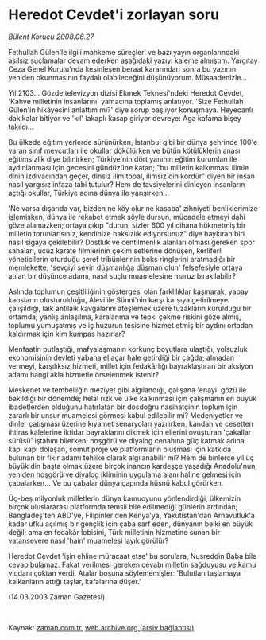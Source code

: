 # Heredot Cevdet'i zorlayan soru

*Bülent Korucu 2008.06.27*

<tr><td class="metin" colspan="2" style="padding-top: 20px; padding-left: 5px; padding-right: 10px;">Fethullah Gülen'le ilgili mahkeme süreçleri ve bazı yayın organlarındaki asılsız suçlamalar devam ederken aşağıdaki yazıyı kaleme almıştım. Yargıtay Ceza Genel Kurulu'nda kesinleşen beraat kararından sonra bu yazının yeniden okunmasının faydalı olabileceğini düşünüyorum. Müsaadenizle...</td></tr><tr><td class="metin" colspan="2" style="padding-top: 20px; padding-left: 5px; padding-right: 10px;"><p>Yıl 2103... Gözde televizyon dizisi Ekmek Teknesi'ndeki Heredot Cevdet, 'Kahve milletinin insanlarını' yamacına toplamış anlatıyor. 'Size Fethullah Gülen'in hikâyesini anlattım mı?' diye sorup başlıyor konuşmaya. Heyecanlı dakikalar bitiyor ve 'kıl' lakaplı kasap giriyor devreye: Aga kafama bişey takıldı... 
<p>Bu ülkede eğitim yerlerde sürünürken, İstanbul gibi bir dünya şehrinde 100'e varan sınıf mevcutları ile okullar dökülürken ve bütün kötülüklerin anası eğitimsizlik diye bilinirken; Türkiye'nin dört yanının eğitim kurumları ile aydınlanması için gecesini gündüzüne katan; "bu milletin kalkınması ilimle dinin izdivacından geçer, dinsiz ilim topal, ilimsiz din kördür" diyen bir insan nasıl yargısız infaza tabi tutulur? Hem de tavsiyelerini dinleyen insanların açtığı okullar, Türkiye adına dünya ile yarışırken... 
<p>'Ne varsa dışarıda var, bizden ne köy olur ne kasaba' zihniyeti benliklerimize işlemişken, dünya ile rekabet etmek şöyle dursun, mücadele etmeyi dahi göze alamazken; ortaya çıkıp "durun, sizler 600 yıl cihana hükmetmiş bir milletin torunlarısınız, kendinize haksızlık ediyorsunuz" diye haykıran biri nasıl sigaya çekilebilir? Dostluk ve centilmenlik alanları olması gereken spor sahaları, ucuz karate filmlerinin çekim setlerine dönüşen, kerliferli yöneticilerin oturduğu şeref tribünlerinin boks ringlerini aratmadığı bir memlekette; 'sevgiyi sevin düşmanlığa düşman olun' felsefesiyle ortaya atılan bir düşünce adamı, nasıl suçlu muamelesine maruz bırakılabilir? 
<p>Aslında toplumun çeşitliliğinin göstergesi olan farklılıklar kaşınarak, yapay kaosların oluşturulduğu, Alevi ile Sünni'nin karşı karşıya getirilmeye çalışıldığı, laik antilaik kavgalarını ateşlemek üzere tuzakların kurulduğu bir ortamda; yanlış anlaşılma, karalanma ve tepki çekme riskini göze almış, toplumu yumuşatmış ve iç huzurun tesisine hizmet etmiş bir aydını ortadan kaldırmak için kim kumpas hazırlar? 
<p>Menfaatin putlaştığı, mafyalaşmanın korkunç boyutlara ulaştığı, yolsuzluk ekonomisinin devleti yabana el açar hale getirdiği bir çağda; almadan vermeyi, karşılıksız hizmeti, millet için fedakârlığı bayraklaştıran bir aksiyon adamı hangi akla hizmetle örselenmek istenir? 
<p>Meskenet ve tembelliğin meziyet gibi algılandığı, çalışana 'enayi' gözü ile bakıldığı bir dönemde; helal rızk ve ülke kalkınması için çalışmanın en büyük ibadetlerden olduğunu hatırlatan bir dosdoğru nasihatçinin toplum için zararlı bir unsur muamelesi görmesi kabul edilebilir mi? Medeniyetler ve dinler çatışması üzerine kıyamet senaryoları yazılırken, kandan ve cesetten ihtiras kalelerine iktidar bayraklarını dikmek için ellerini ovuşturan 'çakallar sürüsü' iştahını bilerken; hoşgörü ve diyalog cenahına güç katmak adına kapı kapı dolaşan, somut proje ve platformların oluşması için katkıda bulunan bir fikir adamı tehlike olarak algılanabilir mi? Hem de binlerce yıl üç büyük din başta olmak üzere birçok inancın kardeşçe yaşadığı Anadolu'nun, yeniden hoşgörü ve diyalog ikliminin uygulama alanı haline gelmesi için çabalarken... Ve bu çabalar dünya çapında hüsnü kabul görürken. 
<p>Üç-beş milyonluk milletlerin dünya kamuoyunu yönlendirdiği, ülkemizin birçok uluslararası platformda temsil bile edilmediği günlerin ardından; Bangladeş'ten ABD'ye, Filipinler'den Kenya'ya, Yakutistan'dan Arnavutluk'a kadar ufku açılmış bir gençlik için çaba sarf eden, dünyanın belki en büyük değil; ama en fedakâr lobisini, Türk milletinin hizmetine sunan bir vatansevere nasıl 'hain' muamelesi layık görülür? 
<p>Heredot Cevdet 'işin ehline müracaat etse' bu sorulara, Nusreddin Baba bile cevap bulamaz. Fakat verilmesi gereken cevabı milletin sağduyusu ve kamu vicdanı çoktan verdi. Atalar boşuna söylememişler: 'Bulutları taşlamaya kalkanların attığı taşlar, kafalarına düşer.' 
<p>(14.03.2003 Zaman Gazetesi)
<p><br/></p></p></p></p></p></p></p></p></p></p></td></tr>

Kaynak: [zaman.com.tr](http://zaman.com.tr/yazar.do?yazino=707065), [web.archive.org (arşiv bağlantısı)](http://web.archive.org/web/20080803135733/http://www.zaman.com.tr:80/yazar.do?yazino=707065)
